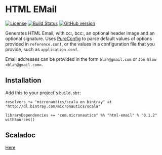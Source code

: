 # HTML EMail

[![License](https://img.shields.io/badge/License-Apache%202.0-blue.svg)](https://opensource.org/licenses/Apache-2.0)
[![Build Status](https://travis-ci.org/mslinn/html-email.svg?branch=master)](https://travis-ci.org/mslinn/html-email)
[![GitHub version](https://badge.fury.io/gh/mslinn%2Fhtml-email.svg)](https://badge.fury.io/gh/mslinn%2Fhtml-email)

Generates HTML Email, with cc:, bcc:, an optional header image and an optional signature.
Uses [PureConfig](https://github.com/pureconfig/pureconfig) to parse default values of options provided in `reference.conf`,
or the values in a configuration file that you provide, such as `application.conf`.

Email addresses can be provided in the form `blah@gmail.com` or `Joe Blow <blah@gmail.com>`.

## Installation
Add this to your project's `build.sbt`:

    resolvers += "micronautics/scala on bintray" at "http://dl.bintray.com/micronautics/scala"

    libraryDependencies += "com.micronautics" %% "html-email" % "0.1.2" withSources()

## Scaladoc
[Here](http://mslinn.github.io/html-email/latest/api/com/micronautics/index.html)
